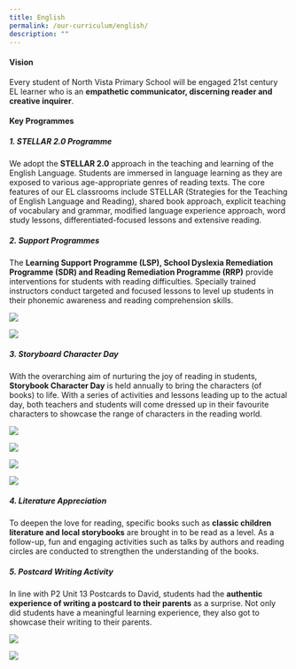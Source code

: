 ```yaml
---
title: English
permalink: /our-curriculum/english/
description: ""
---
```

#### Vision

Every student of North Vista Primary School will be engaged 21st century EL learner who is an **empathetic communicator, discerning reader and creative inquirer**. 

#### Key Programmes

##### **1. STELLAR 2.0 Programme**
We adopt the **STELLAR 2.0** approach in the teaching and learning of the English Language. Students are immersed in language learning as they are exposed to various age-appropriate genres of reading texts. The core features of our EL classrooms include STELLAR (Strategies for the Teaching of English Language and Reading), shared book approach, explicit teaching of vocabulary and grammar, modified language experience approach, word study lessons, differentiated-focused lessons and extensive reading. 

##### **2. Support Programmes**
The **Learning Support Programme (LSP), School Dyslexia Remediation Programme (SDR) and Reading Remediation Programme (RRP)** provide interventions for students with reading difficulties. Specially trained instructors conduct targeted and focused lessons to level up students in their phonemic awareness and reading comprehension skills.

![](/images/EL/learning1.png)


![](/images/EL/learning2.png)

##### **3. Storyboard Character Day**
With the overarching aim of nurturing the joy of reading in students, **Storybook Character Day** is held annually to bring the characters (of books) to life. With a series of activities and lessons leading up to the actual day, both teachers and students will come dressed up in their favourite characters to showcase the range of characters in the reading world.

![](/images/EL/scd111.jpg)

![](/images/EL/scd222.jpg)

![](/images/EL/scd333.jpg)

![](/images/EL/scd444.jpg)

##### **4. Literature Appreciation**
To deepen the love for reading, specific books such as **classic children literature and local storybooks** are brought in to be read as a level. As a follow-up, fun and engaging activities such as talks by authors and reading circles are conducted to strengthen the understanding of the books.


##### **5. Postcard Writing Activity**
In line with P2 Unit 13 Postcards to David, students had the **authentic experience of writing a postcard to their parents** as a surprise. Not only did students have a meaningful learning experience, they also got to showcase their writing to their parents.

![](/images/EL/postcard1.png)

![](/images/EL/postcard2.png)